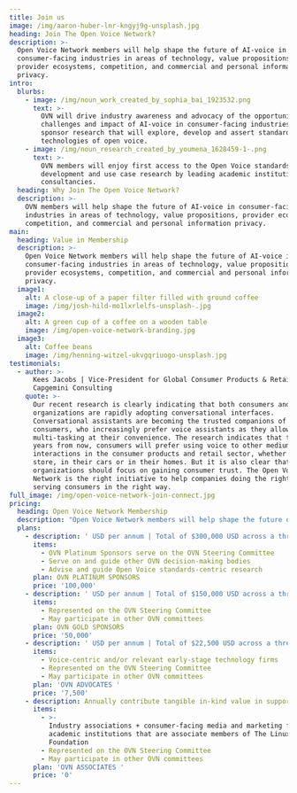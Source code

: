 ```yaml
---
title: Join us
image: /img/aaron-huber-lnr-kngyj9g-unsplash.jpg
heading: Join The Open Voice Network?
description: >-
  Open Voice Network members will help shape the future of AI-voice in
  consumer-facing industries in areas of technology, value propositions,
  provider ecosystems, competition, and commercial and personal information
  privacy.  
intro:
  blurbs:
    - image: /img/noun_work_created_by_sophia_bai_1923532.png
      text: >-
        OVN will drive industry awareness and advocacy of the opportunity,
        challenges and impact of AI-voice in consumer-facing industries. We will
        sponsor research that will explore, develop and assert standards and
        technologies of open voice.
    - image: /img/noun_research_created_by_youmena_1628459-1-.png
      text: >-
        OVN members will enjoy first access to the Open Voice standards
        development and use case research by leading academic institutions and
        consultancies.
  heading: Why Join The Open Voice Network?
  description: >-
    OVN members will help shape the future of AI-voice in consumer-facing
    industries in areas of technology, value propositions, provider ecosystems,
    competition, and commercial and personal information privacy. 
main:
  heading: Value in Membership
  description: >-
    Open Voice Network members will help shape the future of AI-voice in
    consumer-facing industries in areas of technology, value propositions,
    provider ecosystems, competition, and commercial and personal information
    privacy.
  image1:
    alt: A close-up of a paper filter filled with ground coffee
    image: /img/josh-hild-mo1lxrlelfs-unsplash-.jpg
  image2:
    alt: A green cup of a coffee on a wooden table
    image: /img/open-voice-network-branding.jpg
  image3:
    alt: Coffee beans
    image: /img/henning-witzel-ukvgqriuogo-unsplash.jpg
testimonials:
  - author: >-
      Kees Jacobs | Vice-President for Global Consumer Products & Retail,
      Capgemini Consulting
    quote: >-
      Our recent research is clearly indicating that both consumers and
      organizations are rapidly adopting conversational interfaces.
      Conversational assistants are becoming the trusted companions of
      consumers, who increasingly prefer voice assistants as they allow for
      multi-tasking at their convenience. The research indicates that three
      years from now, consumers will prefer using voice to other mediums for all
      interactions in the consumer products and retail sector, whether it is in
      store, in their cars or in their homes. But it is also clear that
      organizations should focus on gaining consumer trust. The Open Voice
      Network is the right initiative to help companies doing the right things,
      serving consumers in the right way.
full_image: /img/open-voice-network-join-connect.jpg
pricing:
  heading: Open Voice Network Membership
  description: "Open Voice Network members will help shape the future of AI-voice in consumer-facing industries in areas of technology, value propositions, provider ecosystems, competition, and commercial and personal information privacy. Open Voice Network (OVN) members are members of The Linux Foundation. Membership is open worldwide to consumer-facing enterprises and public entities, as well as those that advise, represent, or study such enterprises and entities. \_"
  plans:
    - description: ' USD per annum | Total of $300,000 USD across a three-year commitment'
      items:
        - OVN Platinum Sponsors serve on the OVN Steering Committee
        - Serve on and guide other OVN decision-making bodies
        - Advise and guide Open Voice standards-centric research
      plan: OVN PLATINUM SPONSORS
      price: '100,000'
    - description: ' USD per annum | Total of $150,000 USD across a three-year commitment'
      items:
        - Represented on the OVN Steering Committee
        - May participate in other OVN committees
      plan: OVN GOLD SPONSORS
      price: '50,000'
    - description: ' USD per annum | Total of $22,500 USD across a three-year commitment'
      items:
        - Voice-centric and/or relevant early-stage technology firms
        - Represented on the OVN Steering Committee
        - May participate in other OVN committees
      plan: 'OVN ADVOCATES '
      price: '7,500'
    - description: Annually contribute tangible in-kind value in support
      items:
        - >-
          Industry associations + consumer-facing media and marketing firms +
          academic institutions that are associate members of The Linux
          Foundation
        - Represented on the OVN Steering Committee
        - May participate in other OVN committees
      plan: 'OVN ASSOCIATES '
      price: '0'
---
```


